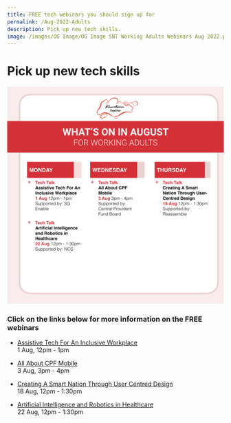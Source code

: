 ```yaml
---
title: FREE tech webinars you should sign up for
permalink: /Aug-2022-Adults
description: Pick up new tech skills.
image: /images/OG Image/OG Image SNT Working Adults Webinars Aug 2022.png
---
```

# Pick up new tech skills

![August webinars for working adults](/images/Aug%202022/WA_Overall.jpeg)

### Click on the links below for more information on the FREE webinars

 * [Assistive Tech For An Inclusive Workplace](/working-adults/free-webinars/assistive-tech-aug2022)<br>
1 Aug, 12pm - 1pm

 * [All About CPF Mobile](/working-adults/free-webinars/cpf-mobile-aug2022)<br>
3 Aug, 3pm - 4pm

 * [Creating A Smart Nation Through User Centred Design](/working-adults/free-webinars/user-centred-design-aug2022)<br>
18 Aug, 12pm - 1:30pm

 * [Artificial Intelligence and Robotics in Healthcare](/working-adults/free-webinars/ai-robotics-healthcare-aug2022)<br>
22 Aug, 12pm - 1:30pm